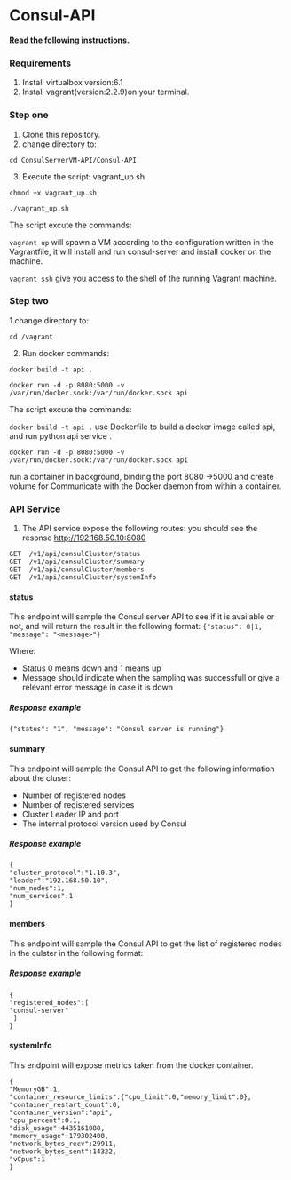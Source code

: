 # Consul-API 
**Read the following instructions.**

### Requirements

1. Install virtualbox version:6.1
2. Install vagrant(version:2.2.9)on your terminal.


### Step one
1. Clone this repository.
2. change directory to: 
~~~
cd ConsulServerVM-API/Consul-API
~~~
3. Execute the script: vagrant_up.sh
~~~
chmod +x vagrant_up.sh
~~~

~~~
./vagrant_up.sh
~~~
The script excute the commands:

`vagrant up`  will spawn a VM according to the configuration written in the Vagrantfile, it will install and run consul-server and install docker on the machine.

`vagrant ssh` give you access to the shell of the running Vagrant machine.
 
 
### Step two
1.change directory to: 
~~~
cd /vagrant
~~~
2. Run docker commands:
~~~
docker build -t api .
~~~

~~~
docker run -d -p 8080:5000 -v /var/run/docker.sock:/var/run/docker.sock api
~~~
The script excute the commands:

`docker build -t api .` use Dockerfile to build a docker image called api, and run python api service .

`docker run -d -p 8080:5000 -v /var/run/docker.sock:/var/run/docker.sock api` 

run a container in background, binding the port 8080 ->5000 and create volume for Communicate with the Docker daemon from within a container.



### API Service

1. The API service expose the following routes:
you should see the resonse http://192.168.50.10:8080
~~~
GET  /v1/api/consulCluster/status
GET  /v1/api/consulCluster/summary
GET  /v1/api/consulCluster/members
GET  /v1/api/consulCluster/systemInfo
~~~

#### status
This endpoint will sample the Consul server API to see if it is available or not, and will return the result in the following format:
`{"status": 0|1, "message": "<message>"}`

Where:
* Status 0 means down and 1 means up
* Message should indicate when the sampling was successfull or give a relevant error message in case it is down

##### Response example

~~~
{"status": "1", "message": "Consul server is running"}
~~~

#### summary
This endpoint will sample the Consul API to get the following information about the cluser:
 - Number of registered nodes
 - Number of registered services
 - Cluster Leader IP and port
 - The internal protocol version used by Consul

##### Response example
~~~
{
"cluster_protocol":"1.10.3",
"leader":"192.168.50.10",
"num_nodes":1,
"num_services":1
}
~~~


#### members
This endpoint will sample the Consul API to get the list of registered nodes in the culster in the following format:

##### Response example
~~~
{
"registered_nodes":[
"consul-server"
 ]
}
~~~


#### systemInfo
This endpoint will expose metrics taken from the docker container. 

~~~
{
"MemoryGB":1,
"container_resource_limits":{"cpu_limit":0,"memory_limit":0},
"container_restart_count":0,
"container_version":"api",
"cpu_percent":0.1,
"disk_usage":4435161088,
"memory_usage":179302400,
"network_bytes_recv":29911,
"network_bytes_sent":14322,
"vCpus":1
}
~~~

